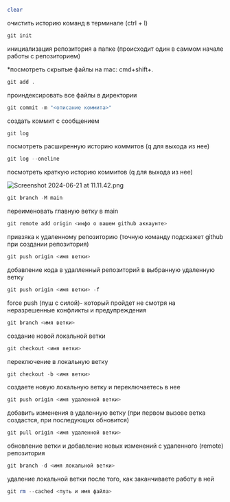 ```powershell
clear
```

очистить историю команд в терминале (ctrl + l)

```powershell
git init
```

инициализация репозитория а папке (происходит один в саммом начале работы с репозиторием)

*посмотреть скрытые файлы на mac: cmd+shift+.

```powershell
git add .
```

проиндексировать все файлы в директории

```powershell
git commit -m "<описание коммита>"
```

создать коммит с сообщением

```powershell
git log
```

посмотреть расширенную историю коммитов (q для выхода из нее)

```powershell
git log --oneline
```

посмотреть краткую историю коммитов (q для выхода из нее)

![Screenshot 2024-06-21 at 11.11.42.png](https://prod-files-secure.s3.us-west-2.amazonaws.com/bac83f31-7972-4c63-af00-5dd3b3673647/7fe26865-920e-4754-a13d-623136ba6e84/Screenshot_2024-06-21_at_11.11.42.png)

```powershell
git branch -M main
```

переименовать главную ветку в main

```powershell
git remote add origin <инфо о вашем github аккаунте>
```

привзяка к удаленному репозиторию (точную команду подскажет github при создании репозитория)

```powershell
git push origin <имя ветки>
```

добавление кода в удалленный репозиторий в выбранную удаленную ветку

```powershell
git push origin <имя ветки> -f
```

force push (пуш с силой)- который пройдет не смотря на неразрешенные конфликты и предупреждения

```powershell
git branch <имя ветки>
```

создание новой локальной ветки

```powershell
git checkout <имя ветки>
```

переключение в локальную ветку

```powershell
git checkout -b <имя ветки>
```

создаете новую локальную ветку и переключаетесь в нее

```powershell
git push origin <имя удаленной ветки>
```

добавить изменения в удаленную ветку (при первом вызове ветка создастся, при последующих обновится)

```powershell
git pull origin <имя удаленной ветки>
```

обновление ветки и добавление новых изменений с удаленного (remote) репозитория

```powershell
git branch -d <имя локальной ветки>
```

удаление локальной ветки после того, как заканчиваете работу в ней

```powershell
git rm --cached <путь и имя файла>
```
